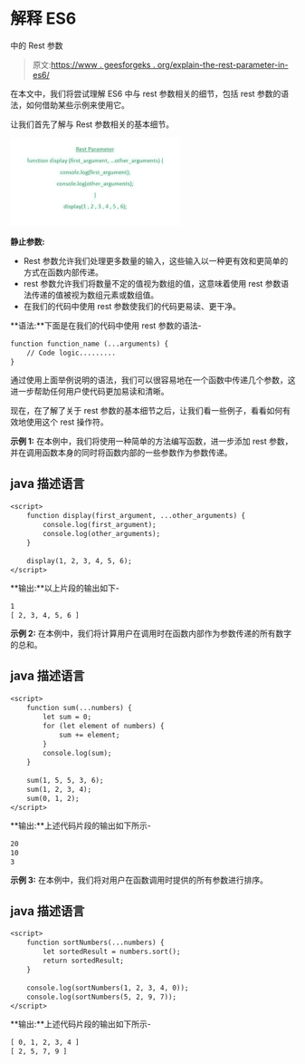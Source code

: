# 解释 ES6

中的 Rest 参数

> 原文:[https://www . geesforgeks . org/explain-the-rest-parameter-in-es6/](https://www.geeksforgeeks.org/explain-the-rest-parameter-in-es6/)

在本文中，我们将尝试理解 ES6 中与 rest 参数相关的细节，包括 rest 参数的语法，如何借助某些示例来使用它。

让我们首先了解与 Rest 参数相关的基本细节。

![](img/ff5463b75a3ccca79ddb3b276498324d.png)

**静止参数:**

*   Rest 参数允许我们处理更多数量的输入，这些输入以一种更有效和更简单的方式在函数内部传递。
*   rest 参数允许我们将数量不定的值视为数组的值，这意味着使用 rest 参数语法传递的值被视为数组元素或数组值。
*   在我们的代码中使用 rest 参数使我们的代码更易读、更干净。

**语法:**下面是在我们的代码中使用 rest 参数的语法-

```
function function_name (...arguments) {
    // Code logic.........
}
```

通过使用上面举例说明的语法，我们可以很容易地在一个函数中传递几个参数，这进一步帮助任何用户使代码更加易读和清晰。

现在，在了解了关于 rest 参数的基本细节之后，让我们看一些例子，看看如何有效地使用这个 rest 操作符。

**示例 1:** 在本例中，我们将使用一种简单的方法编写函数，进一步添加 rest 参数，并在调用函数本身的同时将函数内部的一些参数作为参数传递。

## java 描述语言

```
<script>
    function display(first_argument, ...other_arguments) {
        console.log(first_argument);
        console.log(other_arguments);
    }

    display(1, 2, 3, 4, 5, 6);
</script>
```

**输出:**以上片段的输出如下-

```
1
[ 2, 3, 4, 5, 6 ]
```

**示例 2:** 在本例中，我们将计算用户在调用时在函数内部作为参数传递的所有数字的总和。

## java 描述语言

```
<script>
    function sum(...numbers) {
        let sum = 0;
        for (let element of numbers) {
            sum += element;
        }
        console.log(sum);
    }

    sum(1, 5, 5, 3, 6);
    sum(1, 2, 3, 4);
    sum(0, 1, 2);
</script>
```

**输出:**上述代码片段的输出如下所示-

```
20
10
3
```

**示例 3:** 在本例中，我们将对用户在函数调用时提供的所有参数进行排序。

## java 描述语言

```
<script>
    function sortNumbers(...numbers) {
        let sortedResult = numbers.sort();
        return sortedResult;
    }

    console.log(sortNumbers(1, 2, 3, 4, 0));
    console.log(sortNumbers(5, 2, 9, 7));
</script>
```

**输出:**上述代码片段的输出如下所示-

```
[ 0, 1, 2, 3, 4 ]
[ 2, 5, 7, 9 ]
```